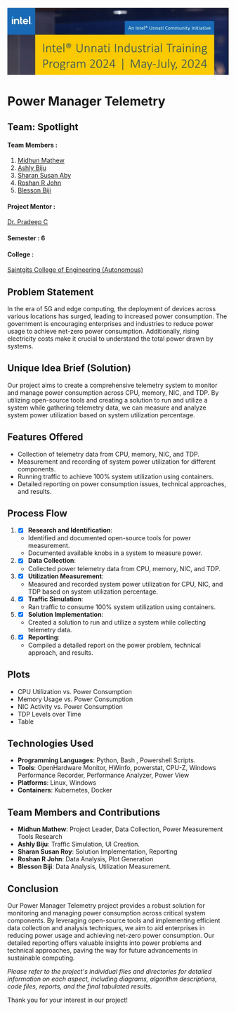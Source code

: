 ![Unnati Banner](intelbanner.png)
# Power Manager Telemetry
## Team: Spotlight
#### Team Members :
1. [Midhun Mathew](https://github.com/memidhun)
2. [Ashly Biju](https://github.com/ashlybiju5207)
3. [Sharan Susan Aby](https://github.com/sharansuzn)
4. [Roshan R John](https://github.com/roshanrjohn369)
5. [Blesson Biji](https://github.com/Blesson56B)

#### Project Mentor :
 [Dr. Pradeep C](mailto:pradeep.c@saintgits.org)
 #### Semester : 6
 #### College :
 [Saintgits College of Engineering (Autonomous)](https://saintgits.org/saintgits-college-of-engineering/)
## Problem Statement
In the era of 5G and edge computing, the deployment of devices across various locations has surged, leading to increased power consumption. The government is encouraging enterprises and industries to reduce power usage to achieve net-zero power consumption. Additionally, rising electricity costs make it crucial to understand the total power drawn by systems.

## Unique Idea Brief (Solution)
Our project aims to create a comprehensive telemetry system to monitor and manage power consumption across CPU, memory, NIC, and TDP. By utilizing open-source tools and creating a solution to run and utilize a system while gathering telemetry data, we can measure and analyze system power utilization based on system utilization percentage.

## Features Offered
- Collection of telemetry data from CPU, memory, NIC, and TDP.
- Measurement and recording of system power utilization for different components.
- Running traffic to achieve 100% system utilization using containers.
- Detailed reporting on power consumption issues, technical approaches, and results.

## Process Flow
1. * [x] **Research and Identification**: 
   - Identified and documented open-source tools for power measurement.
   - Documented available knobs in a system to measure power.

2. * [x] **Data Collection**:
   - Collected power telemetry data from CPU, memory, NIC, and TDP.
   
3. * [x] **Utilization Measurement**:
   - Measured and recorded system power utilization for CPU, NIC, and TDP based on system utilization percentage.
   
4. * [x] **Traffic Simulation**:
   - Ran traffic to consume 100% system utilization using containers.
   
5. * [x] **Solution Implementation**:
   - Created a solution to run and utilize a system while collecting telemetry data.
   
6. * [x] **Reporting**:
   - Compiled a detailed report on the power problem, technical approach, and results.

## Plots

- CPU Utilization vs. Power Consumption
- Memory Usage vs. Power Consumption
- NIC Activity vs. Power Consumption
- TDP Levels over Time
- Table

## Technologies Used
- **Programming Languages**: Python, Bash , Powershell Scripts.
- **Tools**: OpenHardware Monitor, HWinfo, powerstat, CPU-Z, Windows Performance Recorder, Performance Analyzer, Power View
- **Platforms**: Linux, Windows
- **Containers**: Kubernetes, Docker

## Team Members and Contributions
- **Midhun Mathew**: Project Leader, Data Collection, Power Measurement Tools Research
- **Ashly Biju**: Traffic Simulation, UI Creation.
- **Sharan Susan Roy**: Solution Implementation, Reporting
- **Roshan R John**: Data Analysis, Plot Generation
- **Blesson Biji**: Data Analysis,  Utilization Measurement.

## Conclusion
Our Power Manager Telemetry project provides a robust solution for monitoring and managing power consumption across critical system components. By leveraging open-source tools and implementing efficient data collection and analysis techniques, we aim to aid enterprises in reducing power usage and achieving net-zero power consumption. Our detailed reporting offers valuable insights into power problems and technical approaches, paving the way for future advancements in sustainable computing.

*Please refer to the project's individual files and directories for detailed information on each aspect, including diagrams, algorithm descriptions, code files, reports, and the final tabulated results.*

Thank you for your interest in our project!
